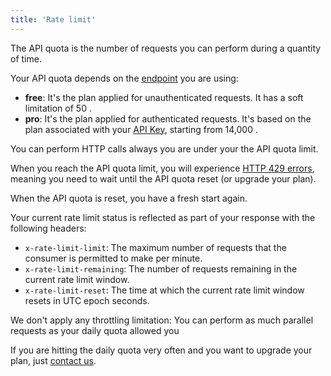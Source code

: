 ```yaml
---
title: 'Rate limit'
---
```


The API quota is the number of requests you can perform during a quantity of time.

Your API quota depends on the [endpoint](/docs/api/basics/endpoint) you are using:

- **free**: It's the plan applied for unauthenticated requests. It has a soft limitation of 50 <Label display='inline' children='reqs' suffix='/day' />.
- **pro**: It's the plan applied for authenticated requests. It's based on the plan associated with your [API Key](/docs/api/basics/authentication), starting from 14,000 <Label display='inline' children='reqs' suffix='/month' />.

You can perform HTTP calls always you are under your the API quota limit.

When you reach the API quota limit, you will experience [HTTP 429 errors](https://httpstatuses.com/429), meaning you need to wait until the API quota reset (or upgrade your plan).

When the API quota is reset, you have a fresh start again.

Your current rate limit status is reflected as part of your response with the following headers:

- `x-rate-limit-limit`: The maximum number of requests that the consumer is permitted to make per minute.
- `x-rate-limit-remaining`: The number of requests remaining in the current rate limit window.
- `x-rate-limit-reset`: The time at which the current rate limit window resets in UTC epoch seconds.

We don't apply any throttling limitation: You can perform as much parallel requests as your daily quota allowed you

If you are hitting the daily quota very often and you want to upgrade your plan, just [contact us](mailto:hello@microlink.io?subject=Rate%20Limit%3A%20Increment%20Quota&body=Hello%2C%20I%20want%20to%20upgrade%20my%20plan.%20Can%20you%20suggest%20me%20the%20plan%20that%20fit%20better%20my%20user%20case%3F%0A%0AThanks%20for%20all.).

